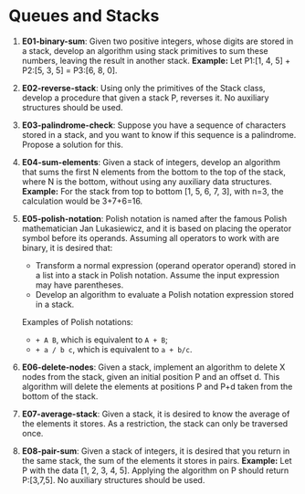 # Queues and Stacks

1) **E01-binary-sum**: Given two positive integers, whose digits are stored in a stack, develop an algorithm using stack primitives to sum these numbers, leaving the result in another stack. **Example:** Let P1:[1, 4, 5] + P2:[5, 3, 5] = P3:[6, 8, 0].

2) **E02-reverse-stack**: Using only the primitives of the Stack class, develop a procedure that given a stack P, reverses it. No auxiliary structures should be used.

3) **E03-palindrome-check**: Suppose you have a sequence of characters stored in a stack, and you want to know if this sequence is a palindrome. Propose a solution for this.

4) **E04-sum-elements**: Given a stack of integers, develop an algorithm that sums the first N elements from the bottom to the top of the stack, where N is the bottom, without using any auxiliary data structures. **Example:** For the stack from top to bottom [1, 5, 6, 7, 3], with n=3, the calculation would be 3+7+6=16.

5) **E05-polish-notation**: Polish notation is named after the famous Polish mathematician Jan Lukasiewicz, and it is based on placing the operator symbol before its operands. Assuming all operators to work with are binary, it is desired that:

   - Transform a normal expression (operand operator operand) stored in a list into a stack in Polish notation. Assume the input expression may have parentheses.
   - Develop an algorithm to evaluate a Polish notation expression stored in a stack.

   Examples of Polish notations:
   - `+ A B`, which is equivalent to `A + B`;
   - `+ a / b c`, which is equivalent to `a + b/c`.

6) **E06-delete-nodes**: Given a stack, implement an algorithm to delete X nodes from the stack, given an initial position P and an offset d. This algorithm will delete the elements at positions P and P+d taken from the bottom of the stack.

7) **E07-average-stack**: Given a stack, it is desired to know the average of the elements it stores. As a restriction, the stack can only be traversed once.

8) **E08-pair-sum**: Given a stack of integers, it is desired that you return in the same stack, the sum of the elements it stores in pairs. **Example:** Let P with the data [1, 2, 3, 4, 5]. Applying the algorithm on P should return P:[3,7,5]. No auxiliary structures should be used.
